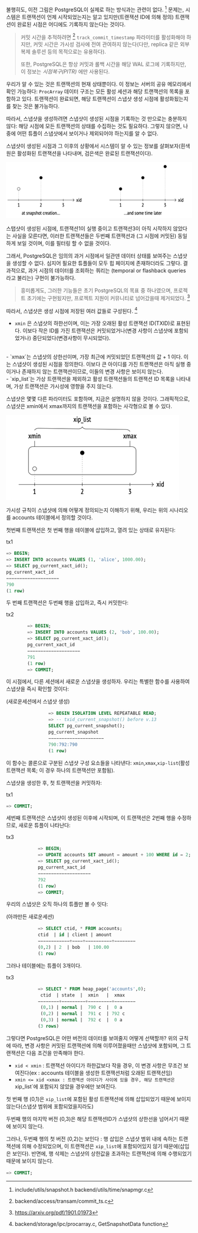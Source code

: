 
불행히도, 이전 그림은 PostgreSQL이 실제로 하는 방식과는 관련이 없다. [^1]
문제는, 시스템은 트랜잭션이 언제 시작되었는지는 알고 있지만(트랜잭션 ID에 의해 정의) 트랜잭션이 완료된 시점은 어디에도 기록하지 않는다는 것이다.

> 커밋 시간을 추적하려면 [^2] `track_commit_timestamp` 파라미터를 활성화해야 하지만, 커밋 시간은 가시성 검사에 전여 관여하지 않는다(다만, replica 같은 외부 복제 솔루션 등의 목적으로는 유용하다).
> 
>  또한, PostgreSQL은 항상 커밋과 롤백 시간을 해당 WAL 로그에 기록하지만, 이 정보는 *시점복구(PITR)* 에만 사용된다.

우리가 알 수 있는 것은 트랜잭션의 현재 상태뿐이다. 이 정보는 서버의 공유 메모리에서 확인 가능하다:
`ProcArray` 데이터 구조는 모든 활성 세션과 해당 트랜잭션의 목록을 포함하고 있다.
트랜잭션이 완료되면, 해당 트랜잭션이 스냅샷 생성 시점에 활성화됬는지를 찾는 것은 불가능하다.

따라서, 스냅샷을 생성하려면 스냅샷이 생성된 시점을 기록하는 것 만으로는 충분하지 않다:
해당 시점에 모든 트랜잭션의 상태를 수집하는 것도 필요하다.
그렇지 않으면, 나중에 어떤 튜플이 스냅샷에서 보이거나 제외되어야 하는지를 알 수 없다.

스냅샷이 생성된 시점과 그 이후의 상황에서 시스템이 알 수 있는 정보를 살펴보자(흰색 원은 활성화된 트랜잭션을 나타내며, 검은색은 완료된 트랜잭션이다).

![](_static/CleanShot%20-000065.png)

스탭샷이 생성된 시점에, 트랜잭션1이 실행 중이고 트랜잭션3이 아직 시작하지 않았다는 사실을 모른다면, 이러한 트랜잭션들은 두번째 트랜잭션과 (그 시점에 커밋된) 동일하게 보일 것이며, 이를 필터링 할 수 없을 것이다.

그래서, PostgreSQL은 임의의 과거 시점에서 일관덴 데이터 상태를 보여주는 스냅샷을 생성할 수 없다. 심지어 필요한 튜플들이 모두 힙 페이지에 존재하더라도 그렇다.
결과적으로, 과거 시점의 데이터를 조회하는 쿼리는 (temporal or flashback queries 라고 불리는) 구현이 불가능하다.

> 흥미롭게도, 그러한 기능들은 초기 PostgreSQL의 목표 중 하나였으며, 프로젝트 초기에는 구현됬지만, 프로젝트 지원이 커뮤니티로 넘어갔을때 제거되었다. [^3]

따라서, 스냅샷은 생성 시점에 저장된 여러 값들로 구성된다. [^4]

- `xmin` 은 스냅샷의 하한선이며, 이는 가장 오래된 활성 트랜잭션 ID(TXID)로 표현된다.
이보다 작은 ID를 가진 트랜잭션은 커밋되었거나(변경 사항이 스냅샷에 포함되었거나) 중단되었다(변경사항이 무시되었다).
<br>
- `xmax`는 스냅샷의 상한선이며, 가장 최근에 커밋되었던 트랜잭션의 값 + 1 이다. 이는 스냅샷이 생성된 시점을 정의한다. 이보다 큰 아이디를 가진 트랜잭션은 아직 실행 중이거나 존재하지 않는 트랜잭션이므로, 이들의 변경 사항은 보이지 않는다.
<br>
-  `xip_list`는 가상 트랜잭션을 제외하고 활성 트랜잭션들의 트랜잭션 ID 목록을 나타내며, 가상 트랜잭션은 가시성에 영향을 주지 않는다.

스냅샷은 몇몇 다른 파라미터도 포함하며, 지금은 설명하지 않을 것이다.
그래픽적으로, 스냅샷은 xmin에서 xmax까지의 트랜잭션을 포함하는 사각형으로 볼 수 있다.

![](_static/CleanShot%20-000066.png)

가시성 규칙이 스냅샷에 의해 어떻게 정의되는지 이해하기 위해, 우리는 위의 시나리오를 accounts 테이블에서 정의할 것이다.


첫번째 트랜잭션은 첫 번째 행을 테이블에 삽입하고, 열려 있는 상태로 유지된다:

tx1
```sql
=> BEGIN;
=> INSERT INTO accounts VALUES (1, 'alice', 1000.00);
=> SELECT pg_current_xact_id();
pg_current_xact_id
−−−−−−−−−−−−−−−−−−−−
790
(1 row)
```

두 번째 트랜잭션은 두번째 행을 삽입하고, 즉시 커밋한다:

tx2
```sql
		=> BEGIN;
		=> INSERT INTO accounts VALUES (2, 'bob', 100.00);
		=> SELECT pg_current_xact_id();
		pg_current_xact_id
		−−−−−−−−−−−−−−−−−−−−
		791
		(1 row)
		=> COMMIT;
```

이 시점에서, 다른 세션에서 새로운 스냅샷을 생성하자. 우리는 특별한 함수를 사용하여 스냅샷을 즉시 확인할 것이다:

(새로운세션에서 스냅샷 생성)
```sql
				=> BEGIN ISOLATION LEVEL REPEATABLE READ;
				=> -- txid_current_snapshot() before v.13
				SELECT pg_current_snapshot();
				pg_current_snapshot
				−−−−−−−−−−−−−−−−−−−−−
				790:792:790
				(1 row)
```

이 함수는 콜론으로 구분된 스냅샷 구성 요소들을 나타낸다:
`xmin`,`xmax`,`xip-list`(활성 트랜잭션 목록; 이 경우 하나의 트랜잭션만 포함됨).

스냅샷을 생성한 후, 첫 트랜잭션을 커밋하자:

tx1
```sql
=> COMMIT;
```

세번째 트랜잭션은 스냅샷이 생성된 이후에 시작되며, 이 트랜잭션은 2번째 행을 수정하므로, 새로운 튜플이 나타난다:

tx3
```sql
			=> BEGIN;
			=> UPDATE accounts SET amount = amount + 100 WHERE id = 2;
			=> SELECT pg_current_xact_id();
			pg_current_xact_id
			−−−−−−−−−−−−−−−−−−−−
			792
			(1 row)
			=> COMMIT;
```

우리의 스냅샷은 오직 하나의 튜플만 볼 수 잇다:

(아까만든 새로운세션)
```sql
			=> SELECT ctid, * FROM accounts;
			ctid  | id | client | amount
			−−−−−−−−−−−−+−−−−+−−−−−−−−−−+−−−−−−−−
			(0,2) | 2  | bob   | 100.00
			(1 row)
```


그러나 테이블에는 튜플이 3개이다.

tx3
```sql
			=> SELECT * FROM heap_page('accounts',0);
			 ctid  | state  |  xmin   |  xmax
			−−−−−−−−+−−−−−−−−−+−−−−−−−−−+−−−−−−−−
			 (0,1) | normal |  790 c  |  0 a
			 (0,2) | normal |  791 c  | 792 c
			 (0,3) | normal |  792 c  |  0 a
			(3 rows)
```

그렇다면 PostgreSQL은 어떤 버전의 데이터를 보여줄지 어떻게 선택할까?
위의 규칙에 따라, 변경 사항은 커밋된 트랜잭션에 의해 이루어졌을때만 스냅샷에 포함되며, 그 트랜잭션은 다음 조건을 만족해야 한다.

- `xid < xmin` :  트랜잭션 아이디가 하한값보다 작을 경우, 이 변경 사항은 무조건 보여진다(ex : accounts 테이블을 생성한 트랜잭션처럼 오래된 트랜잭션임)
- `xmin <= xid <xmax : 트랜잭션 아이디가 사이에 있을 경우, 해당 트랜잭션은 `xip_list`에 포함되지 않았을 경우에만 보여진다.

첫 번째 행 (0,1)은 `xip_list`에 포함된 활성 트랜잭션에 의해 삽입되었기 때문에 보이지 않는다(스냅샷 범위에 포함되었을지라도)

두번째 행의 마지막 버전 (0,3)은 해당 트랜잭션ID가 스냅샷의 상한선을 넘어서기 때문에 보이지 않는다.

그러나, 두번째 행의 첫 버전 (0,2)는 보인다 : 행 삽입은 스냅샷 범위 내에 속하는 트랜잭션에 의해 수정되었으며, 이 트랜잭션은 `xip_list`에 포함되어있지 않기 때문에(삽입은 보인다).
반면에, 행 삭제는 스냅샷의 상한값을 초과하는 트랜잭션에 의해 수행되었기 때문에 보이지 않는다.

```sql
=> COMMIT;
```


[^1]: include/utils/snapshot.h 
backend/utils/time/snapmgr.c

[^2]:backend/access/transam/commit_ts.c

[^3]:https://arxiv.org/pdf/1901.01973

[^4]:backend/storage/ipc/procarray.c, GetSnapshotData function